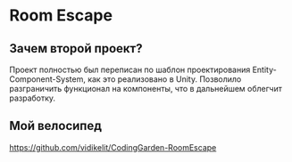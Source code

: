# Room Escape

## Зачем второй проект?
Проект полностью был переписан по шаблон проектирования Entity-Component-System, как это реализовано в Unity. 
Позволило разграничить функционал на компоненты, что в дальнейшем облегчит разработку.

## Мой велосипед
https://github.com/vidikelit/CodingGarden-RoomEscape
